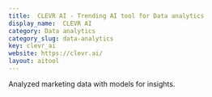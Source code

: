 ```yaml
---
title:  CLEVR AI - Trending AI tool for Data analytics
display_name:  CLEVR AI
category: Data analytics
category_slug: data-analytics
key: clevr_ai
website: https://clevr.ai/
layout: aitool
---
```


Analyzed marketing data with models for insights.
